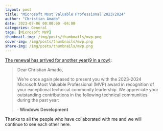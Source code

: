 ```yaml
---
layout: post
title: "Microsoft Most Valuable Professional 2023/2024"
author: "Christian Amado"
date: 2023-07-06 00:00:00 -04:00
categories: General
tags: [Microsoft MVP]
thumbnail-img: /img/posts/thumbnails/mvp.png
cover-img: /img/posts/thumbnails/mvp.png
share-img: /img/posts/thumbnails/mvp.png
---
```


[The renewal has arrived for another year(9 in a row)](https://mvp.microsoft.com/en-us/PublicProfile/5001273):  

<!--more-->

> Dear Christian Amado,
> 
> We’re once again pleased to present you with the 2023-2024 Microsoft Most Valuable Professional (MVP) award in recognition of your exceptional technical community leadership. We appreciate your outstanding contributions in the following technical communities during the past year:
> 
> · **Windows Development**

Thanks to all the people who have collaborated with me and we will continue to see each other here.

